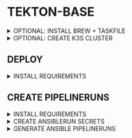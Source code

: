# TEKTON-BASE

<details><summary>OPTIONAL: INSTALL BREW + TASKFILE</summary>

```bash
# BREW
NONINTERACTIVE=1
/bin/bash -c "$(curl -fsSL https://raw.githubusercontent.com/Homebrew/install/HEAD/install.sh)"

echo >> ${HOME}/.bashrc
echo 'eval "$(/home/linuxbrew/.linuxbrew/bin/brew shellenv)"' >> ${HOME}/.bashrc
eval "$(/home/linuxbrew/.linuxbrew/bin/brew shellenv)"

# TASKFILE + GUM
brew install go-task/tap/go-task gum 
```

</details>

<details><summary>OPTIONAL: CREATE K3S CLUSTER</summary>

```bash
export TASK_X_REMOTE_TASKFILES=1
task --taskfile https://raw.githubusercontent.com/stuttgart-things/platform-engineering-showcase/refs/heads/main/taskfiles/k3s.yaml install
```

</details>

## DEPLOY

<details><summary>INSTALL REQUIREMENTS</summary>

### INSTALL CLIS

```bash
brew install helmfile tektoncd-cli
# if not already installed
brew install kubectl k9s
```

### DEPLOY TEKTON

```bash
# export KUBECONFIG=~/.kube/tekton - EXAMPLE PATH
kubectl apply -k https://github.com/stuttgart-things/helm/cicd/crds/tekton?ref=v1.2.1
helmfile init --force
helmfile apply -f tekton-base.yaml.gotmpl
kubectl create ns tekton-ci
```

</details>

## CREATE PIPELINERUNS

<details><summary>INSTALL REQUIREMENTS</summary>

```bash
brew tap kcl-lang/tap
brew install kcl
brew install go-task/tap/go-task gum
```

</details>

<details><summary>CREATE ANSIBLERUN SECRETS</summary>

## CREATE SSH USER-CREDS AS SECRET

```bash
kubectl apply -f - <<EOF
---
apiVersion: v1
kind: Secret
metadata:
  name: ansible-credentials
  namespace: tekton-ci
type: Opaque
stringData:
  ANSIBLE_USER: ""
  ANSIBLE_PASSWORD: ""
EOF
```

## CREATE VAULT USER-CREDS AS SECRET

secret must exist, values doesnt matter if you're not using vault.

```bash
kubectl apply -f - <<EOF
---
apiVersion: v1
kind: Secret
metadata:
  name: vault
  namespace: tekton-ci
type: Opaque
stringData:
  VAULT_NAMESPACE: root
  VAULT_ROLE_ID: ""
  VAULT_SECRET_ID: ""
  VAULT_ADDR: ""
EOF
```

</details>

<details><summary>GENERATE ANSIBLE PIPELINERUNS</summary>

```bash
task --taskfile ../../taskfiles/tekton-runs.yaml create:ansible:pipelinerun

* inventory group name could be: all
* inventory host name could be: 10.100.136.136 or a fqdn
* storage class could be: openebs-hostpath
* storage class could be: tekton-ci
```

</details>
